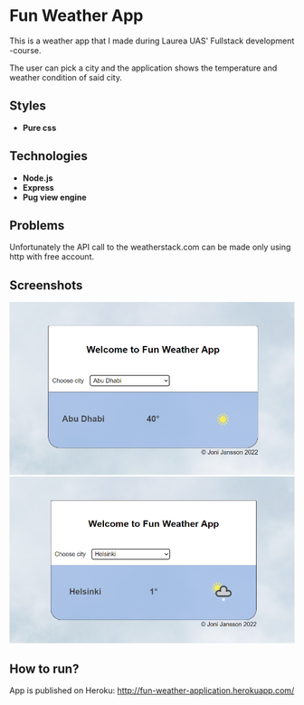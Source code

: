 # Fun Weather App

This is a weather app that I made during Laurea UAS' Fullstack development -course.

The user can pick a city and the application shows the temperature and weather condition
of said city.

## Styles
- **Pure css**

## Technologies
- **Node.js**
- **Express**
- **Pug view engine**

## Problems

Unfortunately the API call to the weatherstack.com can be made only using
http with free account.

## Screenshots

![abudhabi]
![helsinki]

## How to run?

App is published on Heroku: http://fun-weather-application.herokuapp.com/



[abudhabi]: screenshots/abudhabi.png
[helsinki]: screenshots/helsinki.png